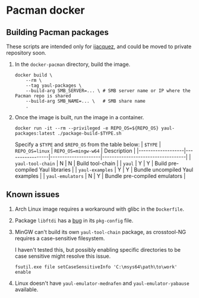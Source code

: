 Pacman docker
===

## Building Pacman packages

These scripts are intended only for [ijacquez](https://github.com/ijacquez), and
could be moved to private repository soon.

1. In the `docker-pacman` directory, build the image.

       docker build \
           --rm \
           --tag yaul-packages \
           --build-arg SMB_SERVER=... \ # SMB server name or IP where the Pacman repo is shared
           --build-arg SMB_NAME=... \   # SMB share name
           .

2. Once the image is built, run the image in a container.

       docker run -it --rm --privileged -e REPO_OS=${REPO_OS} yaul-packages:latest ./package-build-$TYPE.sh

   Specify a `$TYPE` and `$REPO_OS` from the table below: 
   | `$TYPE`           | `REPO_OS=linux` | `REPO_OS=mingw-w64` | Description                       |
   |-------------------|-----------------|---------------------|-----------------------------------|
   | `yaul-tool-chain` | N               | N                   | Build tool-chain                  |
   | `yaul`            | Y               | Y                   | Build pre-compiled Yaul libraries |
   | `yaul-examples`   | Y               | Y                   | Bundle uncompiled Yaul examples   |
   | `yaul-emulators`  | N               | Y                   | Bundle pre-compiled emulators     |

## Known issues

1. Arch Linux image requires a workaround with glibc in the `Dockerfile`.

2. Package `libftdi` has a [bug](https://bugs.archlinux.org/task/69115) in its
   `pkg-config` file.

3. MinGW can't build its own `yaul-tool-chain` package, as crosstool-NG requires
   a case-sensitive filesystem.

   I haven't tested this, but possibly enabling specific directories to be case
   sensitive might resolve this issue.

       fsutil.exe file setCaseSensitiveInfo 'C:\msys64\path\to\work' enable

4. Linux doesn't have `yaul-emulator-mednafen` and `yaul-emulator-yabause`
   available.
